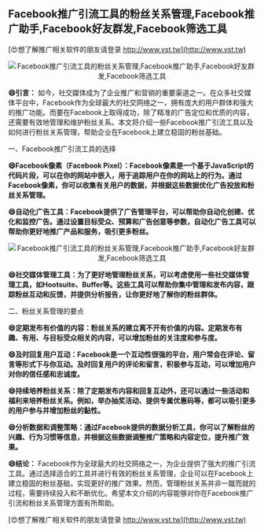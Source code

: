 ## **Facebook推广引流工具的粉丝关系管理,Facebook推广助手,Facebook好友群发,Facebook筛选工具**

[😍想了解推广相关软件的朋友请登录 http://www.vst.tw](http://www.vst.tw)

 <center><img src="https://vst.tw/MP4/tuiguang/png/2.png" alt="Facebook推广引流工具的粉丝关系管理,Facebook推广助手,Facebook好友群发,Facebook筛选工具"></center>

**😄引言：**
如今，社交媒体成为了企业推广和营销的重要渠道之一。在众多社交媒体平台中，Facebook作为全球最大的社交网络之一，拥有庞大的用户群体和强大的推广功能。而要在Facebook上取得成功，除了精准的广告定位和优质的内容，还需要有效地管理和维护粉丝关系。本文将介绍一些Facebook推广引流工具以及如何进行粉丝关系管理，帮助企业在Facebook上建立稳固的粉丝基础。

一、Facebook推广引流工具的选择

**😄Facebook像素（Facebook Pixel）：Facebook像素是一个基于JavaScript的代码片段，可以在你的网站中嵌入，用于追踪用户在你的网站上的行为。通过Facebook像素，你可以收集有关用户的数据，并根据这些数据优化广告投放和粉丝关系管理。**

**😄自动化广告工具：Facebook提供了广告管理平台，可以帮助你自动化创建、优化和监控广告。通过设置目标受众、预算和广告创意等参数，自动化广告工具可以帮助你更好地推广产品和服务，吸引更多粉丝。**

 <center><img src="https://vst.tw/MP4/tuiguang/png/6.png" alt="Facebook推广引流工具的粉丝关系管理,Facebook推广助手,Facebook好友群发,Facebook筛选工具"></center>

**😄社交媒体管理工具：为了更好地管理粉丝关系，可以考虑使用一些社交媒体管理工具，如Hootsuite、Buffer等。这些工具可以帮助你集中管理和发布内容，跟踪粉丝互动和反馈，并提供分析报告，让你更好地了解你的粉丝群体。**

二、粉丝关系管理的要点

**😄定期发布有价值的内容：粉丝关系的建立离不开有价值的内容。定期发布有趣、有用、与目标受众相关的内容，可以增加粉丝的关注度和参与度。**

**😄及时回复用户互动：Facebook是一个互动性很强的平台，用户常会在评论、留言等形式下与你互动。及时回复用户的评论和留言，积极参与互动，可以增加用户对你的信任感和忠诚度。**

**😄持续培养粉丝关系：除了定期发布内容和回复互动外，还可以通过一些活动和福利来培养粉丝关系。例如，举办抽奖活动、提供专属优惠码等，都可以吸引更多的用户参与并增加粉丝的黏性。**

**😄分析数据和调整策略：通过Facebook提供的数据分析工具，你可以了解粉丝的兴趣、行为习惯等信息，并根据这些数据调整推广策略和内容定位，提升推广效果。**

**😄结论：**
Facebook作为全球最大的社交网络之一，为企业提供了强大的推广引流工具。通过选择适合的工具并进行有效的粉丝关系管理，企业可以在Facebook上建立稳固的粉丝基础，实现更好的推广效果。然而，管理粉丝关系并非一蹴而就的过程，需要持续投入和不断优化。希望本文介绍的内容能够对你在Facebook推广引流和粉丝关系管理方面有所帮助。

[😍想了解推广相关软件的朋友请登录 http://www.vst.tw](http://www.vst.tw)



